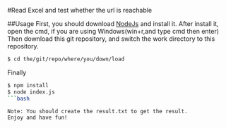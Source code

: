 #Read Excel and test whether the url is reachable

##Usage
First, you should download [NodeJs](https://nodejs.org/en/) and install it.
After install it, open the cmd, if you are using Windows(win+r,and type cmd then enter)
Then download this git repository, and switch the work directory to this repository.
```bash
$ cd the/git/repo/where/you/down/load
```
Finally
```bash
$ npm install
$ node index.js
```bash

Note: You should create the result.txt to get the result.
Enjoy and have fun!